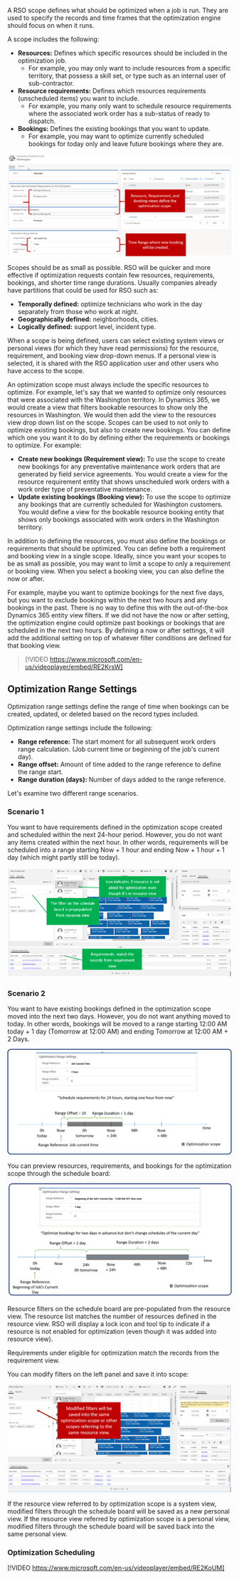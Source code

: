 A RSO scope defines what should be optimized when a job is run. They are used to specify the records and time frames that the optimization engine should focus on when it runs.

A scope includes the following:

-   **Resources:** Defines which specific resources should be included in the optimization job.
    -   For example, you may only want to include resources from a specific territory, that possess a skill set, or type such as an internal user of sub-contractor.
-   **Resource requirements:** Defines which resources requirements (unscheduled items) you want to include.
    -   For example, you many only want to schedule resource requirements where the associated work order has a sub-status of ready to dispatch.
-   **Bookings:** Defines the existing bookings that you want to update.
    -   For example, you may want to optimize currently scheduled bookings for today only and leave future bookings where they are.

![Resources](../media/rso-unit-4-1.png)

Scopes should be as small as possible. RSO will be quicker and more effective if optimization requests contain few resources, requirements, bookings, and shorter time range durations. Usually companies already have partitions that could be used for RSO such as:

-   **Temporally defined:** optimize technicians who work in the day separately from those who work at night.
-   **Geographically defined:** neighborhoods, cities.
-   **Logically defined:** support level, incident type.

When a scope is being defined, users can select existing system views or personal views (for which they have read permissions) for the resource, requirement, and booking view drop-down menus. If a personal view is selected, it is shared with the RSO application user and other users who have access to the scope.

An optimization scope must always include the specific resources to optimize. For example, let's say that we wanted to optimize only resources that were associated with the Washington territory. In Dynamics 365, we would create a view that filters bookable resources to show only the resources in Washington. We would then add the view to the resources view drop down list on the scope. Scopes can be used to not only to optimize existing bookings, but also to create new bookings. You can define which one you want it to do by defining either the requirements or bookings to optimize. For example:

-   **Create new bookings (Requirement view):** To use the scope to create new bookings for any preventative maintenance work orders that are generated by field service agreements. You would create a view for the resource requirement entity that shows unscheduled work orders with a work order type of preventative maintenance.
-   **Update existing bookings (Booking view):** To use the scope to optimize any bookings that are currently scheduled for Washington customers. You would define a view for the bookable resource booking entity that shows only bookings associated with work orders in the Washington territory.

In addition to defining the resources, you must also define the bookings or requirements that should be optimized. You can define both a requirement and booking view in a single scope. Ideally, since you want
your scopes to be as small as possible, you may want to limit a scope to only a requirement or booking view. When you select a booking view, you can also define the now or after.

For example, maybe you want to optimize bookings for the next five days, but you want to exclude bookings within the next two hours and any bookings in the past. There is no way to define this with the out-of-the-box Dynamics 365 entity view filters. If we did not have the now or after setting, the optimization engine could optimize past bookings or bookings that are scheduled in the next two hours. By defining a now or after settings, it will add the additional setting on top of whatever filter conditions are defined for that booking view.

> [!VIDEO https://www.microsoft.com/en-us/videoplayer/embed/RE2KrsW]

## Optimization Range Settings

Optimization range settings define the range of time when bookings can
be created, updated, or deleted based on the record types included.

Optimization range settings include the following:

-   **Range reference:** The start moment for all subsequent work orders range calculation. (Job current time or beginning of the job's current day).
-   **Range offset:** Amount of time added to the range reference to define the range start.
-   **Range duration (days):** Number of days added to the range reference.

Let's examine two different range scenarios.

### Scenario 1

You want to have requirements defined in the optimization scope created and scheduled within the next 24-hour period. However, you do not want any items created within the next hour. In other words, requirements
will be scheduled into a range starting Now + 1 hour and ending Now + 1 hour + 1 day (which might partly still be today).

![Scheduling optimization scope](../media/rso-unit-4-2.png)

### Scenario 2

You want to have existing bookings defined in the optimization scope moved into the next two days. However, you do not want anything moved to today. In other words, bookings will be moved to a range starting 12:00 AM today + 1 day (Tomorrow at 12:00 AM) and ending Tomorrow at 12:00 AM + 2 Days.


![optimization navigation](../media/rso-unit-4-3.png)

You can preview resources, requirements, and bookings for the optimization scope through the schedule board:

![optimization range settings](../media/rso-unit-4-4.png)

Resource filters on the schedule board are pre-populated from the resource view. The resource list matches the number of resources defined in the resource view. RSO will display a lock icon and tool tip to indicate if a resource is not enabled for optimization (even though it was added into resource view).

Requirements under eligible for optimization match the records from the requirement view.

You can modify filters on the left panel and save it into scope:

![Range Duration](../media/rso-unit-4-5.png)

If the resource view referred to by optimization scope is a system view, modified filters through the schedule board will be saved as a new personal view. If the resource view referred by optimization scope is a personal view, modified filters through the schedule board will be saved back into the same personal view.

### Optimization Scheduling

[!VIDEO https://www.microsoft.com/en-us/videoplayer/embed/RE2KoUM]
